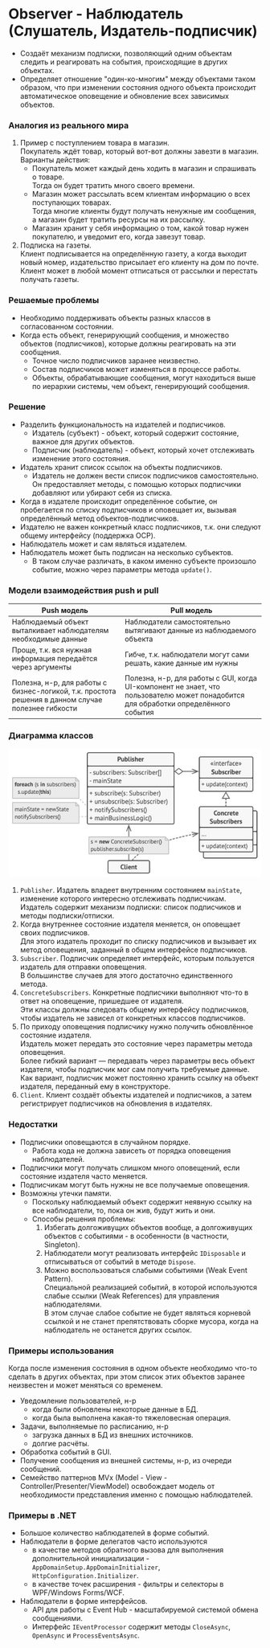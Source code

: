 ﻿# Observer - Наблюдатель (Слушатель, Издатель-подписчик)
* Создаёт механизм подписки, позволяющий одним объектам следить и реагировать на события, происходящие в других объектах.
* Определяет отношение "один-ко-многим" между объектами таком образом, что при изменении состояния одного объекта происходит автоматическое оповещение и обновление всех зависимых объектов.

### Аналогия из реального мира
1. Пример с поступлением товара в магазин.  
Покупатель ждёт товар, который вот-вот должны завезти в магазин. Варианты действия:
   * Покупатель может каждый день ходить в магазин и спрашивать о товаре.  
   Тогда он будет тратить много своего времени.  
   * Магазин может рассылать всем клиентам информацию о всех поступающих товарах.  
   Тогда многие клиенты будут получать ненужные им сообщения, а магазин будет тратить ресурсы на их рассылку.
   * Магазин хранит у себя информацию о том, какой товар нужен покупателю, и уведомит его, когда завезут товар.
2. Подписка на газеты.  
Клиент подписывается на определённую газету, а когда выходит новый номер, издательство присылает его клиенту на дом по почте.  
Клиент может в любой момент отписаться от рассылки и перестать получать газеты.

### Решаемые проблемы
* Необходимо поддерживать объекты разных классов в согласованном состоянии.
* Когда есть объект, генерирующий сообщения, и множество объектов (подписчиков), которые должны реагировать на эти сообщения.
  * Точное число подписчиков заранее неизвестно.
  * Состав подписчиков может изменяться в процессе работы.
  * Объекты, обрабатывающие сообщения, могут находиться выше по иерархии системы, чем объект, генерирующий сообщения.

### Решение
* Разделить функциональность на издателей и подписчиков.
  * Издатель (субъект) - объект, который содержит состояние, важное для других объектов.
  * Подписчик (наблюдатель) - объект, который хочет отслеживать изменение этого состояния.
* Издатель хранит список ссылок на объекты подписчиков.
  * Издатель не должен вести список подписчиков самостоятельно.  
  Он предоставляет методы, с помощью которых подписчики добавляют или убирают себя из списка.
* Когда в издателе происходит определённое событие, он пробегается по списку подписчиков и оповещает их, вызывая определённый метод объектов-подписчиков.
* Издателю не важен конкретный класс подписчиков, т.к. они следуют общему интерфейсу (поддержка OCP).
* Наблюдатель может и сам являться издателем.
* Наблюдатель может быть подписан на несколько субъектов.
  * В таком случае различать, в каком именно субъекте произошло событие, можно через параметры метода `update()`.

### Модели взаимодействия push и pull

| Push модель                                                                                        | Pull модель                                                                                                                         |
|----------------------------------------------------------------------------------------------------|-------------------------------------------------------------------------------------------------------------------------------------|
| Наблюдаемый объект выталкивает наблюдателям необходимые данные                                     | Наблюдатели самостоятельно вытягивают данные из наблюдаемого объекта                                                                |
| Проще, т.к. вся нужная информация передаётся через аргументы                                       | Гибче, т.к. наблюдатели могут сами решать, какие данные им нужны                                                                    |
| Полезна, н-р, для работы с бизнес-логикой, т.к. простота решения в данном случае полезнее гибкости | Полезна, н-р, для работы с GUI, когда UI-компонент не знает, что пользователю может понадобится для обработки определённого события |

### Диаграмма классов
![Class diagram](Observer.jpg)
1. `Publisher`. Издатель владеет внутренним состоянием `mainState`, изменение которого интересно отслеживать подписчикам.  
Издатель содержит механизм подписки: список подписчиков и методы подписки/отписки.
2. Когда внутреннее состояние издателя меняется, он оповещает своих подписчиков.  
Для этого издатель проходит по списку подписчиков и вызывает их метод оповещения, заданный в общем интерфейсе подписчиков.
3. `Subscriber`. Подписчик определяет интерфейс, которым пользуется издатель для отправки оповещения.  
В большинстве случаев для этого достаточно единственного метода.
4. `ConcreteSubscribers`. Конкретные подписчики выполняют что-то в ответ на оповещение, пришедшее от издателя.  
Эти классы должны следовать общему интерфейсу подписчиков, чтобы издатель не зависел от конкретных классов подписчиков.
5. По приходу оповещения подписчику нужно получить обновлённое состояние издателя.  
Издатель может передать это состояние через параметры метода оповещения.  
Более гибкий вариант — передавать через параметры весь объект издателя, чтобы подписчик мог сам получить требуемые данные.  
Как вариант, подписчик может постоянно хранить ссылку на объект издателя, переданный ему в конструкторе.
6. `Client`. Клиент создаёт объекты издателей и подписчиков, а затем регистрирует подписчиков на обновления в издателях.

### Недостатки
* Подписчики оповещаются в случайном порядке.
  * Работа кода не должна зависеть от порядка оповещения наблюдателей.
* Подписчики могут получать слишком много оповещений, если состояние издателя часто меняется.
* Подписчикам могут быть нужны не все получаемые оповещения.
* Возможны утечки памяти.
  * Поскольку наблюдаемый объект содержит неявную ссылку на все наблюдатели, то, пока он жив, будут жить и они.
  * Способы решения проблемы:
    1. Избегать долгоживущих объектов вообще, а долгоживущих объектов с событиями - в особенности (в частности, Singleton).
    2. Наблюдатели могут реализовать интерфейс `IDisposable` и отписываться от событий в методе `Dispose`.
    3. Можно воспользоваться слабыми событиями (Weak Event Pattern).  
    Специальной реализацией событий, в которой используются слабые ссылки (Weak References) для управления наблюдателями.  
    В этом случае слабое событие не будет являться корневой ссылкой и не станет препятствовать сборке мусора, когда на наблюдатель не останется других ссылок.

### Примеры использования
Когда после изменения состояния в одном объекте необходимо что-то сделать в других объектах, при этом список этих объектов заранее неизвестен и может меняться со временем.
* Уведомление пользователей, н-р
  * когда были обновлены некоторые данные в БД.
  * когда была выполнена какая-то тяжеловесная операция.
* Задачи, выполняемые по расписанию, н-р
  * загрузка данных в БД из внешних источников.
  * долгие расчёты.
* Обработка событий в GUI.
* Получение сообщения из внешней системы, н-р, из очереди сообщений.
* Семейство паттернов MVx (Model - View - Controller/Presenter/ViewModel) освобождает модель от необходимости представления именно с помощью наблюдателей.

### Примеры в .NET
* Большое количество наблюдателей в форме событий.
* Наблюдатели в форме делегатов часто используются
  * в качестве методов обратного вызова для выполнения дополнительной инициализации - `AppDomainSetup.AppDomainInitializer`, `HttpConfiguration.Initializer`.
  * в качестве точек расширения - фильтры и селекторы в WPF/Windows Forms/WCF.
* Наблюдатели в форме интерфейсов.
  * API для работы с Event Hub - масштабируемой системой обмена сообщениями.
  * Интерфейс `IEventProcessor` содержит методы `CloseAsync`, `OpenAsync` и `ProcessEventsAsync`.
